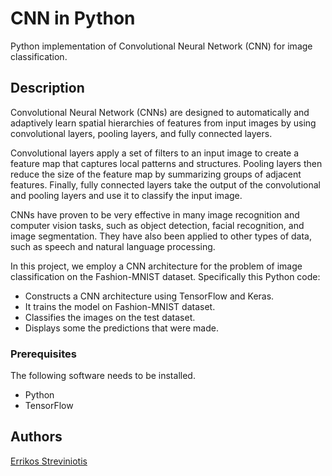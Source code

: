 # CNN in Python
Python implementation of Convolutional Neural Network (CNN) for image classification.


## Description
Convolutional Neural Network (CNNs) are designed to automatically and adaptively learn spatial hierarchies of features from input images by using convolutional layers, pooling layers, and fully connected layers.

Convolutional layers apply a set of filters to an input image to create a feature map that captures local patterns and structures. Pooling layers then reduce the size of the feature map by summarizing groups of adjacent features. Finally, fully connected layers take the output of the convolutional and pooling layers and use it to classify the input image.

CNNs have proven to be very effective in many image recognition and computer vision tasks, such as object detection, facial recognition, and image segmentation. They have also been applied to other types of data, such as speech and natural language processing.

In this project, we employ a CNN architecture for the problem of image classification on the Fashion-MNIST dataset. Specifically this Python code:

- Constructs a CNN architecture using TensorFlow and Keras.
- It trains the model on Fashion-MNIST dataset.
- Classifies the images on the test dataset.
- Displays some the predictions that were made.

### Prerequisites

The following software needs to be installed.

- Python
- TensorFlow

## Authors

[Errikos Streviniotis](https://www.linkedin.com/in/errikos-streviniotis/)
